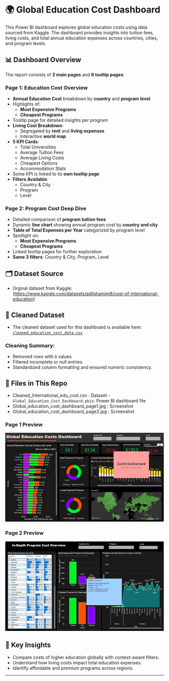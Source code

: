 # 🌍 Global Education Cost Dashboard

This Power BI dashboard explores global education costs using data sourced from Kaggle. The dashboard provides insights into tuition fees, living costs, and total annual education expenses across countries, cities, and program levels.

## 📊 Dashboard Overview

The report consists of **2 main pages** and **6 tooltip pages**:

### Page 1: Education Cost Overview
- **Annual Education Cost** breakdown by **country** and **program level**
- Highlights of:
  - **Most Expensive Programs**
  - **Cheapest Programs**
- Tooltip page for detailed insights per program
- **Living Cost Breakdown**:
  - Segregated by **rent** and **living expenses**
  - Interactive **world map**
- **5 KPI Cards**:
  - Total Universities
  - Average Tuition Fees
  - Average Living Costs
  - Cheapest Options
  - Accommodation Stats
- Some KPI is linked to its **own tooltip page**
- **Filters Available**:
  - Country & City
  - Program
  - Level

### Page 2: Program Cost Deep Dive
- Detailed comparison of **program tuition fees**
- Dynamic **line chart** showing annual program cost by **country and city**
- **Table of Total Expenses per Year** categorized by program level
- Spotlight on:
  - **Most Expensive Programs**
  - **Cheapest Programs**
- Linked tooltip pages for further exploration
- **Same 3 filters**: Country & City, Program, Level

## 🗂 Dataset Source

- Orginal dataset from Kaggle: (https://www.kaggle.com/datasets/adilshamim8/cost-of-international-education)
## 📁 Cleaned Dataset

- The cleaned dataset used for this dashboard is available here:  
  [`cleaned_education_cost_data.csv`](Cleaned_International_edu_cost.csv)

### Cleaning Summary:
- Removed rows with `0` values
- Filtered incomplete or null entries.
- Standardized column formatting and ensured numeric consistency.

## 📁 Files in This Repo

- Cleaned_International_edu_cost.csv : Dataset
-`Global_Education_Cost_Dashboard.pbix`: Power BI dashboard file
- Global_education_cost_dashboard_page1.jpg : Screenshot
- Global_education_cost_dashboard_page2.jpg : Screenshot
### Page 1 Preview
![Overview](Global_education_cost_dashboard_page1.jpg)
### Page 2 Preview
![Program Cost](Global_education_cost_dashboard_page2.jpg)


## 🧠 Key Insights

- Compare costs of higher education globally with context-aware filters.
- Understand how living costs impact total education expenses.
- Identify affordable and premium programs across regions.

---
